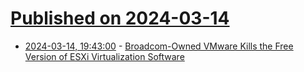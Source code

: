 # [Published on 2024-03-14](index.md)

* [2024-03-14, 19:43:00](https://soylentnews.org/article.pl?sid=24/03/13/1444247&from=rss) - [Broadcom-Owned VMware Kills the Free Version of ESXi Virtualization Software](https://soylentnews.org/article.pl?sid=24/03/13/1444247&from=rss)
